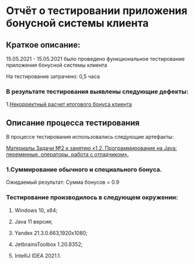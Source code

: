 <h1>Отчёт о тестировании приложения бонусной системы клиента</h1> 

<h2> Краткое описание: </h2>

15.05.2021 - 15.05.2021 было проведено функциональное тестирование приложения бонусной системы клиента

На тестирование затрачено: 0,5 часа

<h3>В результате тестирования выявлены следующие дефекты:</h3> 

1.[Некорректный расчет итогового бонуса клиента](https://github.com/Perepadin/M3-HW2.2/issues/1)

<h2>Описание процесса тестирования</h2> 

В процессе тестирования использовались следующие артефакты:


[Материалы Задачи №2 к занятию «1.2. Программирование на Java: переменные, операторы, работа с отладчиком».]((https://github.com/netology-code/javaqa-homeworks/tree/master/programming))

<h3> 1.Суммирование обычного и специального бонуса. </h3>

  Ожидаемый результат: Сумма бонусов = 0.9

<h3>Тестирование производилось в следующем окружении:</h3>

1. Windows 10, x64;

1. Java 11 версия; 

1. Yandex 21.3.0.663,1920x1080;

1. JetbrainsToolbox 1.20.8352;

1. IntelliJ IDEA 2021.1.
